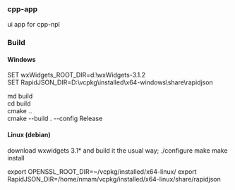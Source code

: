 ### cpp-app

ui app for cpp-npl  

### Build

#### Windows  
SET wxWidgets_ROOT_DIR=d:\wxWidgets-3.1.2  
SET RapidJSON_DIR=D:\vcpkg\installed\x64-windows\share\rapidjson  

md build  
cd build  
cmake ..  
cmake --build . --config Release  

#### Linux (debian)
download wxwidgets 3.1* and build it the usual way;
./configure
make
make install

export OPENSSL_ROOT_DIR=~/vcpkg/installed/x64-linux/
export RapidJSON_DIR=/home/nmam/vcpkg/installed/x64-linux/share/rapidjson

